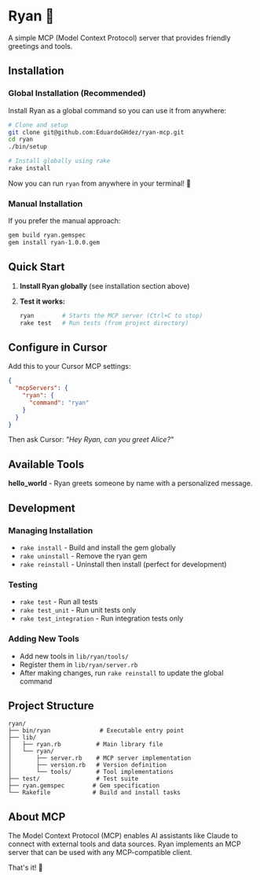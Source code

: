 # Ryan 🤖

A simple MCP (Model Context Protocol) server that provides friendly greetings and tools.

## Installation

### Global Installation (Recommended)

Install Ryan as a global command so you can use it from anywhere:

```bash
# Clone and setup
git clone git@github.com:EduardoGHdez/ryan-mcp.git
cd ryan
./bin/setup

# Install globally using rake
rake install
```

Now you can run `ryan` from anywhere in your terminal! 🎉

### Manual Installation

If you prefer the manual approach:

```bash
gem build ryan.gemspec
gem install ryan-1.0.0.gem
```

## Quick Start

1. **Install Ryan globally** (see installation section above)

2. **Test it works:**
   ```bash
   ryan        # Starts the MCP server (Ctrl+C to stop)
   rake test   # Run tests (from project directory)
   ```

## Configure in Cursor

Add this to your Cursor MCP settings:

```json
{
  "mcpServers": {
    "ryan": {
      "command": "ryan"
    }
  }
}
```

Then ask Cursor: *"Hey Ryan, can you greet Alice?"*

## Available Tools

**hello_world** - Ryan greets someone by name with a personalized message.

## Development

### Managing Installation

- `rake install` - Build and install the gem globally
- `rake uninstall` - Remove the ryan gem 
- `rake reinstall` - Uninstall then install (perfect for development)

### Testing

- `rake test` - Run all tests
- `rake test_unit` - Run unit tests only
- `rake test_integration` - Run integration tests only 

### Adding New Tools

- Add new tools in `lib/ryan/tools/`
- Register them in `lib/ryan/server.rb`
- After making changes, run `rake reinstall` to update the global command

## Project Structure

```
ryan/
├── bin/ryan              # Executable entry point
├── lib/
│   ├── ryan.rb          # Main library file
│   └── ryan/
│       ├── server.rb    # MCP server implementation
│       ├── version.rb   # Version definition
│       └── tools/       # Tool implementations
├── test/                # Test suite
├── ryan.gemspec        # Gem specification
└── Rakefile            # Build and install tasks
```

## About MCP

The Model Context Protocol (MCP) enables AI assistants like Claude to connect with external tools and data sources. Ryan implements an MCP server that can be used with any MCP-compatible client.

That's it! 🚀
